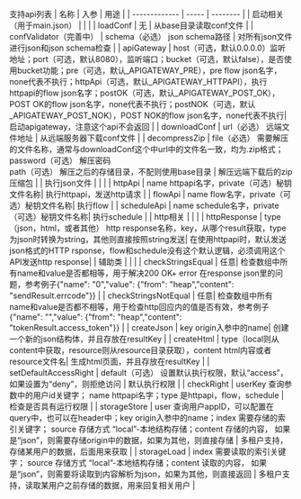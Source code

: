 支持api列表
| 名称           | 入参  | 用途     |
| ------------- | ----- | -------- |
| 启动相关（用于main.json） |  |  |
| loadConf | 无 | 从base目录读取conf文件 |
| confValidator（完善中） | schema（必选） json schema路径 | 对所有json文件进行json和json schema检查 |
| apiGateway | host（可选，默认0.0.0.0）监听地址；port（可选，默认8080），监听端口；bucket（可选，默认false），是否使用bucket功能；pre（可选，默认_APIGATEWAY_PRE），pre flow json名字，none代表不执行；httpApi（可选，默认_APIGATEWAY_HTTPAPI），执行httpapi的flow json名字；postOK（可选，默认_APIGATEWAY_POST_OK），POST OK的flow json名字，none代表不执行；postNOK（可选，默认_APIGATEWAY_POST_NOK），POST NOK的flow json名字，none代表不执行| 启动apigateway，注意这个api不会返回 |
| downloadConf | url（必选）  远端文件地址 | 从远端服务器下载conf文件 |
| decompressZip | file（必选） 需要解压的文件名称，通常与downloadConf这个中url中的文件名一致，均为.zip格式；<br />password（可选） 解压密码<br />path（可选） 解压之后的存储目录，不配则使用base目录 | 解压远端下载后的zip压缩包 |
| 执行json文件 |  |  |
| httpApi | name httpapi名字，private（可选）秘钥文件名称| 执行httpapi，发送http请求 |
| flowApi | name flow名字，private（可选）秘钥文件名称| 执行flow |
| scheduleApi | name schedule名字，private（可选）秘钥文件名称| 执行schedule |
| http相关 |  |  |
| httpResponse | type（json，html，或者其他） http response名称，key，从哪个result获取，type为json时转换为string，其他则直接按照string发送| 在使用httpapi时，默认发送json格式的HTTP rsponse，flow和schedule没有这个默认逻辑，必须调用这个API发送http response|
| 辅助类 |  |  |
| checkStringsEqual | 任意| 检查数组中所有name和value是否都相等，用于解决200 OK+ error 在response json里的问题，参考例子{"name": "0","value": {"from": "heap","content": "sendResult.errcode"}} |
| checkStringsNotEqual | 任意| 检查数组中所有name和value是否都不相等，用于检查http回应内的值是否有效，参考例子        {"name": "","value": {"from": "heap","content": "tokenResult.access_token"}} |
| createJson | key origin入参中的name| 创建一个新的json结构体，并且存放在resultKey |
| createHtml | type（local则从content中获取，resource则从resource目录获取），content html内容或者resource文件名| 生成html页面，并且存放在resultKey |
| setDefaultAccessRight | default（可选） 设置默认执行权限，默认“access”，如果设置为“deny”，则拒绝访问 | 默认执行权限 |
| checkRight | userKey 查询参数中的用户id关键字； name httpapi名字；type 是httpapi，flow，schedule | 检查是否具有运行权限 |
| storageStore | user 查询用户appID，可以配置在query中，也可以在header中；key origin入参中的name；index 需要存储的索引关键字； source 存储方式 “local”-本地结构存储；content 存储的内容， 如果是“json”，则需要存储origin中的数据，如果为其他，则直接存储 | 多租户支持，存储某用户的数据，后面用来获取 |
| storageLoad | index 需要读取的索引关键字； source 存储方式 “local”-本地结构存储；content 读取的内容， 如果是“json”，则需要将读取到内容解析为json，如果为其他，则直接返回 | 多租户支持，读取某用户之前存储的数据，用来回复相关用户 |


